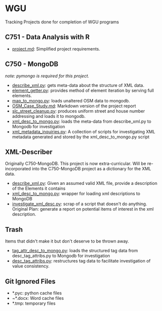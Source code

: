 # WGU

Tracking Projects done for completion of WGU programs

## C751 - Data Analysis with R

* [project.md](.\C751-DataAnalysisR\project.md): Simplified project requirements.

## C750 - MongoDB

_note: pymongo is required for this project._

* [describe_xml.py](.\C750-MongoDB\describe_xml.py): gets meta-data about the structure of XML data.
* [element_getter.py](.\C750-MongoDB\element_getter.py): provides method of element iteration by serving full elements.
* [map_to_mongo.py](.\C750-MongoDB\map_to_mongo.py): loads unaltered OSM data to mongodb.
* [OSM_Case_Study.md](.\C750-MongoDB\OSM_Case_Study.md): Markdown version of the project report
* [slc_street_cleanup.py](.\C750-MongoDB\slc_street_cleanup.py): produces uniform street and house number addressing and loads it to mongodb.
* [xml_desc_to_mongo.py](.\C750-MongoDB\xml_desc_to_mongo.py): loads the meta-data from describe_xml.py to Mongodb for investigation
* [xml_metadata_inquiries.py](.\xml_metadata_inquiries.py): A collection of scripts for investigating XML metadata generated and stored by the xml_desc_to_mongo.py script

## XML-Describer

Originally C750-MongoDB. This project is now extra-curricular. Will be re-incorporated into the C750-MongoDB project as a dictionary for the XML data.

* [describe_xml.py](.\XML-Describer\describe_xml.py): Given an assumed valid XML file, provide a description of the Elements it contains
* [xml_desc_to_mongo.py](.\XML-Describer\xml_desc_to_mongo.py): wrapper for loading xml descriptions to MongoDB
* [investigate_xml_desc.py](.\XML-Describer\investigate_xml_desc.py): scrap of a script that doesn't do anything. Original Plan: generate a report on potential items of interest in the xml description.

## Trash

Items that didn't make it but don't deserve to be thrown away.

* [tag_attr_desc_to_mongo.py](.\C750-MongoDB\tag_attr_desc_to_mongo.py): loads the structured tag data from desc_tag_attribs.py to Mongodb for investigation
* [desc_tag_attribs.py](.\C750-MongoDB\desc_tag_attribs.py): restructures tag data to facilitate investigation of value consistency.

## Git Ignored Files

* *.pyc: python cache files
* ~*.docx: Word cache files
* *.tmp: temporary files
